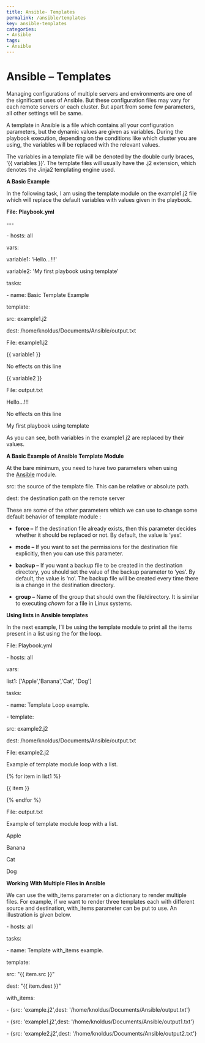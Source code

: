 ```yaml
---
title: Ansible- Templates
permalink: /ansible/templates
key: ansible-templates
categories:
- Ansible
tags:
- Ansible
---
```



Ansible – Templates 
====================

Managing configurations of multiple servers and environments are one of the
significant uses of Ansible. But these configuration files may vary for each
remote servers or each cluster. But apart from some few parameters, all other
settings will be same.

A template in Ansible is a file which contains all your configuration
parameters, but the dynamic values are given as variables. During the playbook
execution, depending on the conditions like which cluster you are using, the
variables will be replaced with the relevant values.

The variables in a template file will be denoted by the double curly braces, ‘{{
variables }}’. The template files will usually have the .j2 extension, which
denotes the Jinja2 templating engine used.

**A Basic Example**

In the following task, I am using the template module on the example1.j2 file
which will replace the default variables with values given in the playbook.

**File: Playbook.yml**

\---

\- hosts: all

vars:

variable1: 'Hello...!!!'

variable2: 'My first playbook using template'

tasks:

\- name: Basic Template Example

template:

src: example1.j2

dest: /home/knoldus/Documents/Ansible/output.txt

File: example1.j2

{{ variable1 }}

No effects on this line

{{ variable2 }}

File: output.txt

Hello...!!!

No effects on this line

My first playbook using template

As you can see, both variables in the example1.j2 are replaced by their values.

**A Basic Example of Ansible Template Module**

At the bare minimum, you need to have two parameters when using
the [Ansible](http://i.viglink.com/?key=4c25935c12fea5c8c0662bcffb1047e2&insertId=c59dd375fdc156d1&type=H&exp=60%3ACI1C55A%3A2&libId=k6mfcy3c010250tu000DLbbu6wbgt&loc=https%3A%2F%2Fwww.mydailytutorials.com%2Fansible-template-module-examples%2F&v=1&iid=c59dd375fdc156d1&out=https%3A%2F%2Fwww.amazon.com%2Fdp%2F1491915323&ref=https%3A%2F%2Fwww.google.com%2F&title=How%20to%20Work%20with%20Ansible%20Template%20Module%20with%20Examples%20-%20My%20Daily%20Tutorials&txt=%3Cspan%3EAnsible%3C%2Fspan%3E) module.

src: the source of the template file. This can be relative or absolute path.

dest: the destination path on the remote server

These are some of the other parameters which we can use to change some default
behavior of template module :

-   **force –** If the destination file already exists, then this parameter
    decides whether it should be replaced or not. By default, the value is
    ‘yes’.

-   **mode –** If you want to set the permissions for the destination file
    explicitly, then you can use this parameter.

-   **backup –** If you want a backup file to be created in the destination
    directory, you should set the value of the backup parameter to ‘yes’. By
    default, the value is ‘no’. The backup file will be created every time there
    is a change in the destination directory.

-   **group –** Name of the group that should own the file/directory. It is
    similar to executing *chown* for a file in Linux systems.

**Using lists in Ansible templates**

In the next example, I’ll be using the template module to print all the items
present in a list using the for the loop.

File: Playbook.yml

\- hosts: all

vars:

list1: ['Apple','Banana','Cat', 'Dog']

tasks:

\- name: Template Loop example.

\- template:

src: example2.j2

dest: /home/knoldus/Documents/Ansible/output.txt

File: example2.j2

Example of template module loop with a list.

{% for item in list1 %}

{{ item }}

{% endfor %}

File: output.txt

Example of template module loop with a list.

Apple

Banana

Cat

Dog

**Working With Multiple Files in Ansible**

We can use the with_items parameter on a dictionary to render multiple files.
For example, if we want to render three templates each with different source and
destination, with_items parameter can be put to use. An illustration is given
below.

\- hosts: all

tasks:

\- name: Template with_items example.

template:

src: "{{ item.src }}"

dest: "{{ item.dest }}"

with_items:

\- {src: 'example.j2',dest: '/home/knoldus/Documents/Ansible/output.txt'}

\- {src: 'example1.j2',dest: '/home/knoldus/Documents/Ansible/output1.txt'}

\- {src: 'example2.j2',dest: '/home/knoldus/Documents/Ansible/output2.txt'}
